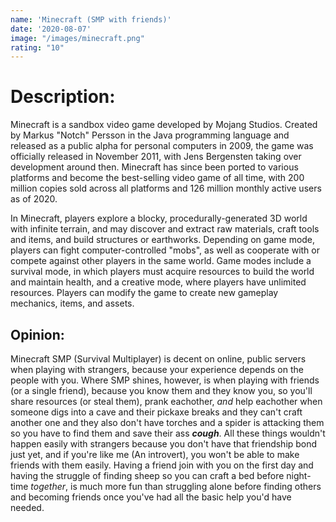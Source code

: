 ```yaml
---
name: 'Minecraft (SMP with friends)'
date: '2020-08-07'
image: "/images/minecraft.png"
rating: "10"
---
```


# Description:

Minecraft is a sandbox video game developed by Mojang Studios. Created by Markus "Notch" Persson in the Java programming language and released as a public alpha for personal computers in 2009, the game was officially released in November 2011, with Jens Bergensten taking over development around then. Minecraft has since been ported to various platforms and become the best-selling video game of all time, with 200 million copies sold across all platforms and 126 million monthly active users as of 2020.

In Minecraft, players explore a blocky, procedurally-generated 3D world with infinite terrain, and may discover and extract raw materials, craft tools and items, and build structures or earthworks. Depending on game mode, players can fight computer-controlled "mobs", as well as cooperate with or compete against other players in the same world. Game modes include a survival mode, in which players must acquire resources to build the world and maintain health, and a creative mode, where players have unlimited resources. Players can modify the game to create new gameplay mechanics, items, and assets. 

## Opinion:

Minecraft SMP (Survival Multiplayer) is decent on online, public servers when playing with strangers, because your experience depends on the people with you. Where SMP shines, however, is when playing with friends (or a single friend), because you know them and they know you, so you'll share resources (or steal them), prank eachother, *and* help eachother when someone digs into a cave and their pickaxe breaks and they can't craft another one and they also don't have torches and a spider is attacking them so you have to find them and save their ass ***cough***. All these things wouldn't happen easily with strangers because you don't have that friendship bond just yet, and if you're like me (An introvert), you won't be able to make friends with them easily. Having a friend join with you on the first day and having the struggle of finding sheep so you can craft a bed before night-time *together*, is much more fun than struggling alone before finding others and becoming friends once you've had all the basic help you'd have needed.
